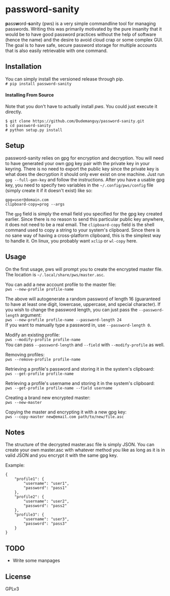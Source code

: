 # password-sanity
**p**ass**w**ord-**s**anity (pws) is a very simple commandline tool for managing passwords. Writing this was primarily motivated by the pure insanity that it would be to have good password practices without the help of software (hence the name) and the desire to avoid cloud crap or some complex GUI. The goal is to have safe, secure password storage for multiple accounts that is also easily retrievable with one command.

## Installation
You can simply install the versioned release through pip.  
`# pip install password-sanity`

#### Installing From Source
Note that you don't have to actually install *pws*. You could just execute it directly.

```
$ git clone https://github.com/Dudemanguy/password-sanity.git
$ cd password-sanity
# python setup.py install
```

## Setup
password-sanity relies on gpg for encryption and decryption. You will need to have generated your own gpg key pair with the private key in your keyring. There is no need to export the public key since the private key is what does the decryption it should only ever exist on one machine. Just run `gpg --full-gen-key` and follow the instructions. After you have a usable gpg key, you need to specify two variables in the `~/.config/pws/config` file (simply create it if it doesn't exist) like so:
```
gpg=user@domain.com
clipboard-copy=prog --args
```

The `gpg` field is simply the email field you specified for the gpg key created earlier. Since there is no reason to send this particular public key anywhere, it does not need to be a real email. The `clipboard-copy` field is the shell command used to copy a string to your system's clipboard. Since there is no sane way of having a cross-platform clipboard, this is the simplest way to handle it. On linux, you probably want `xclip` or `wl-copy` here.

## Usage
On the first usage, pws will prompt you to create the encrypted master file. The location is `~/.local/share/pws/master.asc`.

You can add a new account profile to the master file:  
`pws --new-profile profile-name`  

The above will autogenerate a random password of length 16 (guaranteed to have at least one digit, lowercase, uppercase, and special character). If you wish to change the password length, you can just pass the `--password-length` argument:  
`pws --new-profile profile-name --password-length 24`  
If you want to manually type a password in, use `--password-length 0`.

Modify an existing profile:  
`pws --modify-profile profile-name`  
You can pass `--password-length` and `--field` with `--modify-profile` as well.

Removing profiles:  
`pws --remove-profile profile-name`

Retrieving a profile's password and storing it in the system's clipboard:  
`pws --get-profile profile-name`

Retrieving a profile's username and storing it in the system's clipboard:  
`pws --get-profile profile-name --field username`

Creating a brand new encrypted master:  
`pws --new-master`

Copying the master and encrypting it with a new gpg key:  
`pws --copy-master new@email.com path/to/new/file.asc`


## Notes
The structure of the decrypted master.asc file is simply JSON. You can create your own master.asc with whatever method you like as long as it is in valid JSON and you encrypt it with the same gpg key.

Example:
```
{
	"profile1": {
		"username": "user1",
		"password": "pass1"
	},
	"profile2": {
		"username": "user2",
		"password": "pass2"
	},
	"profile3": {
		"username": "user3",
		"password": "pass3"
	}
}
```

## TODO
* Write some manpages

## License
GPLv3

